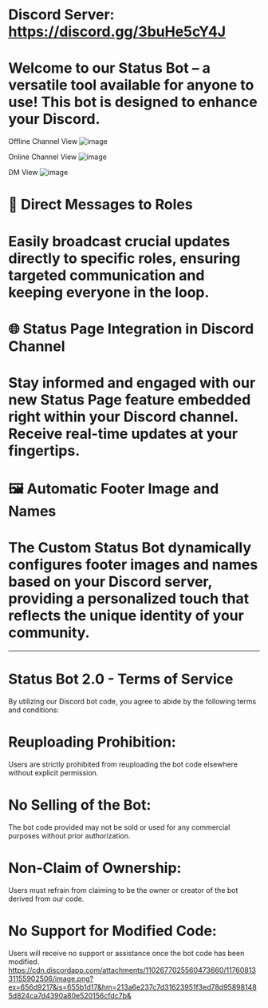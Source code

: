 # Discord Server: https://discord.gg/3buHe5cY4J

# Welcome to our Status Bot – a versatile tool available for anyone to use! This bot is designed to enhance your Discord.

Offline Channel View
![image](https://github.com/Cobra435/Status-Bot/assets/71304873/68ea6c36-329f-4eee-988a-eb248e378c00)

Online Channel View
![image](https://github.com/Cobra435/Status-Bot/assets/71304873/e60bcd3b-121f-48f2-a197-7a0958e76bac)

DM View
![image](https://github.com/Cobra435/Status-Bot/assets/71304873/b5d7e79f-8379-4627-8cb6-6ac3dfbe6827)



# 🤖 Direct Messages to Roles
# Easily broadcast crucial updates directly to specific roles, ensuring targeted communication and keeping everyone in the loop.

# 🌐 Status Page Integration in Discord Channel 
# Stay informed and engaged with our new Status Page feature embedded right within your Discord channel. Receive real-time updates at your fingertips.

# 🖼️ Automatic Footer Image and Names
# The Custom Status Bot dynamically configures footer images and names based on your Discord server, providing a personalized touch that reflects the unique identity of your community.
-----------------------------------------------------------------------------------------------------------------------------------------------------------------------------------------
# Status Bot 2.0 - Terms of Service
By utilizing our Discord bot code, you agree to abide by the following terms and conditions:

# Reuploading Prohibition:
Users are strictly prohibited from reuploading the bot code elsewhere without explicit permission.

# No Selling of the Bot:
The bot code provided may not be sold or used for any commercial purposes without prior authorization.

# Non-Claim of Ownership:
Users must refrain from claiming to be the owner or creator of the bot derived from our code.

# No Support for Modified Code:
Users will receive no support or assistance once the bot code has been modified.
https://cdn.discordapp.com/attachments/1102677025560473660/1176081331155902506/image.png?ex=656d9217&is=655b1d17&hm=213a6e237c7d31623951f3ed78d958981485d824ca7d4390a80e520156cfdc7b&

